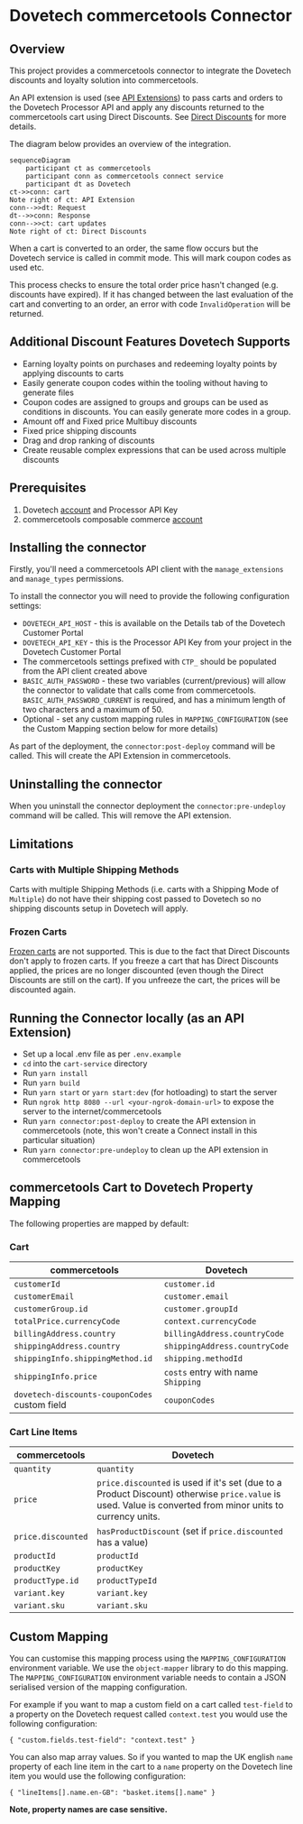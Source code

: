 # Dovetech commercetools Connector

## Overview

This project provides a commercetools connector to integrate the Dovetech discounts and loyalty solution into commercetools.

An API extension is used (see [API Extensions](https://docs.commercetools.com/api/projects/api-extensions)) to pass carts and orders to the Dovetech Processor API and apply any discounts returned to the commercetools cart using Direct Discounts. See [Direct Discounts](https://docs.commercetools.com/api/pricing-and-discounts-overview#direct-discounts) for more details.

The diagram below provides an overview of the integration.

```mermaid
sequenceDiagram
    participant ct as commercetools
    participant conn as commercetools connect service
    participant dt as Dovetech
ct->>conn: cart
Note right of ct: API Extension
conn-->>dt: Request
dt-->>conn: Response
conn-->>ct: cart updates
Note right of ct: Direct Discounts
```

When a cart is converted to an order, the same flow occurs but the Dovetech service is called in commit mode. This will mark coupon codes as used etc.

This process checks to ensure the total order price hasn't changed (e.g. discounts have expired). If it has changed between the last evaluation of the cart and converting to an order, an error with code `InvalidOperation` will be returned.

## Additional Discount Features Dovetech Supports

- Earning loyalty points on purchases and redeeming loyalty points by applying discounts to carts
- Easily generate coupon codes within the tooling without having to generate files
- Coupon codes are assigned to groups and groups can be used as conditions in discounts. You can easily generate more codes in a group.
- Amount off and Fixed price Multibuy discounts
- Fixed price shipping discounts
- Drag and drop ranking of discounts
- Create reusable complex expressions that can be used across multiple discounts

## Prerequisites

1. Dovetech [account](https://dovetech.com/starter-sign-up) and Processor API Key
2. commercetools composable commerce [account](https://commercetools.com/free-trial)

## Installing the connector

Firstly, you'll need a commercetools API client with the `manage_extensions` and `manage_types` permissions.

To install the connector you will need to provide the following configuration settings:

- `DOVETECH_API_HOST` - this is available on the Details tab of the Dovetech Customer Portal
- `DOVETECH_API_KEY` - this is the Processor API Key from your project in the Dovetech Customer Portal
- The commercetools settings prefixed with `CTP_` should be populated from the API client created above
- `BASIC_AUTH_PASSWORD` - these two variables (current/previous) will allow the connector to validate that calls come from commercetools. `BASIC_AUTH_PASSWORD_CURRENT` is required, and has a minimum length of two characters and a maximum of 50.
- Optional - set any custom mapping rules in `MAPPING_CONFIGURATION` (see the Custom Mapping section below for more details)

As part of the deployment, the `connector:post-deploy` command will be called. This will create the API Extension in commercetools.

## Uninstalling the connector

When you uninstall the connector deployment the `connector:pre-undeploy` command will be called. This will remove the API extension.

## Limitations

### Carts with Multiple Shipping Methods

Carts with multiple Shipping Methods (i.e. carts with a Shipping Mode of `Multiple`) do not have their shipping cost passed to Dovetech so no shipping discounts setup in Dovetech will apply.

### Frozen Carts

[Frozen carts](https://docs.commercetools.com/api/carts-orders-overview#frozen-carts) are not supported. This is due to the fact that Direct Discounts don't apply to frozen carts. If you freeze a cart that has Direct Discounts applied, the prices are no longer discounted (even though the Direct Discounts are still on the cart). If you unfreeze the cart, the prices will be discounted again.

## Running the Connector locally (as an API Extension)

- Set up a local .env file as per `.env.example`
- `cd` into the `cart-service` directory
- Run `yarn install`
- Run `yarn build`
- Run `yarn start` or `yarn start:dev` (for hotloading) to start the server
- Run `ngrok http 8080 --url <your-ngrok-domain-url>` to expose the server to the internet/commercetools
- Run `yarn connector:post-deploy` to create the API extension in commercetools (note, this won't create a Connect install in this particular situation)
- Run `yarn connector:pre-undeploy` to clean up the API extension in commercetools

## commercetools Cart to Dovetech Property Mapping

The following properties are mapped by default:

### Cart

| commercetools                                 | Dovetech                           |
| --------------------------------------------- | ---------------------------------- |
| `customerId`                                  | `customer.id`                      |
| `customerEmail`                               | `customer.email`                   |
| `customerGroup.id`                            | `customer.groupId`                 |
| `totalPrice.currencyCode`                     | `context.currencyCode`             |
| `billingAddress.country`                      | `billingAddress.countryCode`       |
| `shippingAddress.country`                     | `shippingAddress.countryCode`      |
| `shippingInfo.shippingMethod.id`              | `shipping.methodId`                |
| `shippingInfo.price`                          | `costs` entry with name `Shipping` |
| `dovetech-discounts-couponCodes` custom field | `couponCodes`                      |

### Cart Line Items

| commercetools      | Dovetech                                                                                                                                                   |
| ------------------ | ---------------------------------------------------------------------------------------------------------------------------------------------------------- |
| `quantity`         | `quantity`                                                                                                                                                 |
| `price`            | `price.discounted` is used if it's set (due to a Product Discount) otherwise `price.value` is used. Value is converted from minor units to currency units. |
| `price.discounted` | `hasProductDiscount` (set if `price.discounted` has a value)                                                                                               |
| `productId`        | `productId`                                                                                                                                                |
| `productKey`       | `productKey`                                                                                                                                               |
| `productType.id`   | `productTypeId`                                                                                                                                            |
| `variant.key`      | `variant.key`                                                                                                                                              |
| `variant.sku`      | `variant.sku`                                                                                                                                              |

## Custom Mapping

You can customise this mapping process using the `MAPPING_CONFIGURATION` environment variable. We use the `object-mapper` library to do this mapping.
The `MAPPING_CONFIGURATION` environment variable needs to contain a JSON serialised version of the mapping configuration.

For example if you want to map a custom field on a cart called `test-field` to a property on the Dovetech request called `context.test` you would use the following configuration:

`{ "custom.fields.test-field": "context.test" }`

You can also map array values. So if you wanted to map the UK english `name` property of each line item in the cart to a `name` property on the Dovetech line item you would use the following configuration:

`{ "lineItems[].name.en-GB": "basket.items[].name" }`

**Note, property names are case sensitive.**
